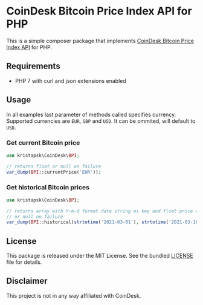 # CoinDesk Bitcoin Price Index API for PHP

This is a simple composer package that implements [CoinDesk Bitcoin Price Index API](https://www.coindesk.com/coindesk-api) for PHP.

## Requirements

- PHP 7 with curl and json extensions enabled

## Usage

In all examples last parameter of methods called specifies currency. Supported currencies are `EUR`, `GBP` and `USD`. It can be ommited, will default to `USD`.

### Get current Bitcoin price

```php
use kristapsk\CoinDesk\BPI;

// returns float or null on failure
var_dump(BPI::currentPrice('EUR'));
```

### Get historical Bitcoin prices

```php
use kristapsk\CoinDesk\BPI;

// returns array with Y-m-d format date string as key and float price as value
// or null on failure
var_dump(BPI::historical(strtotime('2021-03-01'), strtotime('2021-03-16'), 'EUR'));
```

## License

This package is released under the MIT License. See the bundled [LICENSE](LICENSE.md) file for details.

## Disclaimer

This project is not in any way affiliated with CoinDesk.

